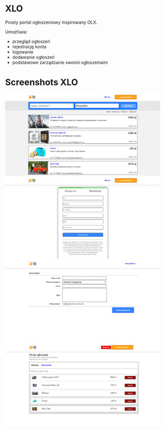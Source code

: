 # XLO

Prosty portal ogłoszeniowy inspirowany OLX. 

Umożliwia:
- przegląd ogłoszeń
- rejestrację konta
- logowanie
- dodawanie ogłoszeń
- podstawowe zarządzanie swoimi ogłoszeniami

# Screenshots XLO

![Przegląd ogłoszeń](ss/strona_glowna.png)
![Rejestracja konta](ss/rejestracja.png)
![Dodawanie ogłoszeń](ss/dodawanie_ogloszenia.png)
![Twoje ogłoszenia](ss/twoje_ogloszenia.png)